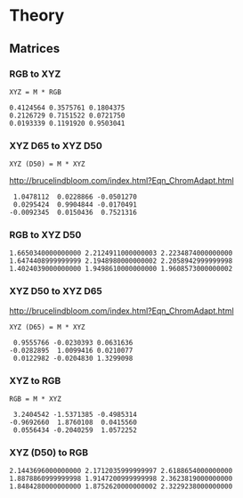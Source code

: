 # Theory

## Matrices

### RGB to XYZ

```
XYZ = M * RGB
```

```
0.4124564 0.3575761 0.1804375
0.2126729 0.7151522 0.0721750
0.0193339 0.1191920 0.9503041
```

### XYZ D65 to XYZ D50

```
XYZ (D50) = M * XYZ
```

http://brucelindbloom.com/index.html?Eqn_ChromAdapt.html

```
 1.0478112  0.0228866 -0.0501270
 0.0295424  0.9904844 -0.0170491
-0.0092345  0.0150436  0.7521316
```

### RGB to XYZ D50

```
1.6650340000000000 2.2124911000000003 2.2234874000000000
1.6474408999999999 2.1948980000000002 2.2058942999999998
1.4024039000000000 1.9498610000000000 1.9608573000000002
```

### XYZ D50 to XYZ D65

http://brucelindbloom.com/index.html?Eqn_ChromAdapt.html

```
XYZ (D65) = M * XYZ
```

```
 0.9555766 -0.0230393 0.0631636
-0.0282895  1.0099416 0.0210077
 0.0122982 -0.0204830 1.3299098
```

### XYZ to RGB

```
RGB = M * XYZ
```

```
 3.2404542 -1.5371385 -0.4985314
-0.9692660  1.8760108  0.0415560
 0.0556434 -0.2040259  1.0572252
```

### XYZ (D50) to RGB

```
2.1443696000000000 2.1712035999999997 2.6188654000000000
1.8878860999999998 1.9147200999999998 2.3623819000000000
1.8484280000000000 1.8752620000000002 2.3229238000000000
```